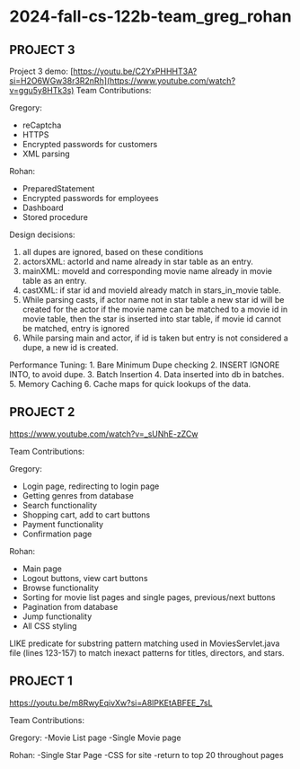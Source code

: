 # 2024-fall-cs-122b-team_greg_rohan

## PROJECT 3
Project 3 demo: [https://youtu.be/C2YxPHHHT3A?si=H2O6WGw38r3R2nRh](https://www.youtube.com/watch?v=ggu5y8HTk3s)
Team Contributions:

Gregory:
- reCaptcha
- HTTPS
- Encrypted passwords for customers
- XML parsing

Rohan:
- PreparedStatement
- Encrypted passwords for employees
- Dashboard
- Stored procedure

Design decisions:
1. all dupes are ignored, based on these conditions 
2. actorsXML: actorId and name already in star table as an entry.
3. mainXML: moveId and corresponding movie name already in movie table as an entry.
4. castXML: if star id and movieId already match in stars_in_movie table.
5. While parsing casts, if actor name not in star table a new star id will be created for the actor if the movie name can be matched to a movie id in movie table, then the star is inserted into star table, if movie id cannot be matched, entry is ignored
6. While parsing main and actor, if id is taken but entry is not considered a dupe, a new id is created.  

Performance Tuning:
	1.	Bare Minimum Dupe checking
	2. INSERT IGNORE INTO,  to avoid dupe. 
	3. Batch Insertion
	4. Data inserted into db in batches.
	5. Memory Caching
	6. Cache maps for quick lookups of the data.


## PROJECT 2

https://www.youtube.com/watch?v=_sUNhE-zZCw

Team Contributions:

Gregory:
- Login page, redirecting to login page
- Getting genres from database
- Search functionality
- Shopping cart, add to cart buttons
- Payment functionality
- Confirmation page

Rohan:
- Main page
- Logout buttons, view cart buttons
- Browse functionality
- Sorting for movie list pages and single pages, previous/next buttons
- Pagination from database
- Jump functionality
- All CSS styling

LIKE predicate for substring pattern matching used in MoviesServlet.java file (lines 123-157) to match inexact patterns for titles, directors, and stars.

## PROJECT 1

https://youtu.be/m8RwyEqivXw?si=A8lPKEtABFEE_7sL

Team Contributions:

Gregory:
-Movie List page
-Single Movie page

Rohan:
-Single Star Page
-CSS for site 
-return to top 20 throughout pages
